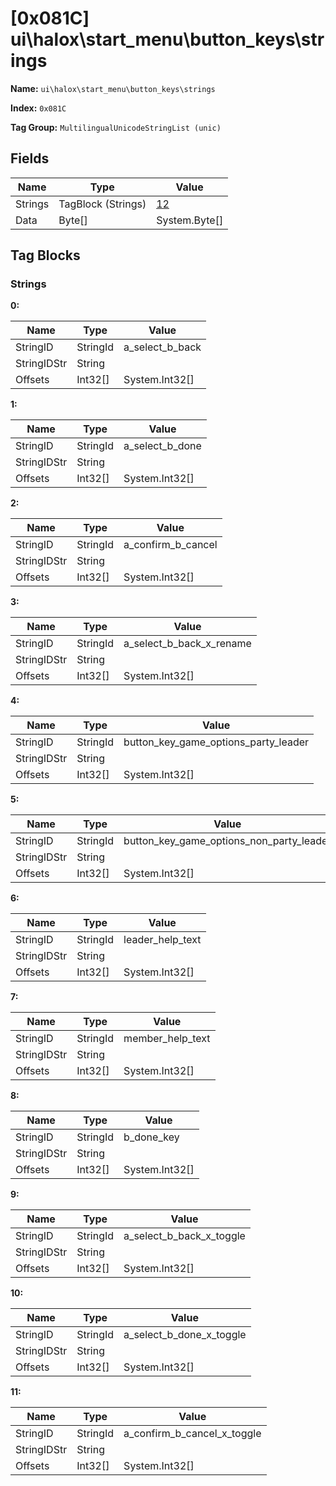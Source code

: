 # [0x081C] ui\halox\start_menu\button_keys\strings

**Name:** ```ui\halox\start_menu\button_keys\strings```

**Index:** ```0x081C```

**Tag Group:** ```MultilingualUnicodeStringList (unic)```

## Fields

Name	| Type	| Value
---	|---	|---	|
Strings	|TagBlock (Strings)	|[12](#strings)
Data	|Byte[]	|System.Byte[]


## Tag Blocks

### Strings

**0:**

Name	| Type	| Value
---	|---	|---	|
StringID	|StringId	|a_select_b_back
StringIDStr	|String	|
Offsets	|Int32[]	|System.Int32[]


**1:**

Name	| Type	| Value
---	|---	|---	|
StringID	|StringId	|a_select_b_done
StringIDStr	|String	|
Offsets	|Int32[]	|System.Int32[]


**2:**

Name	| Type	| Value
---	|---	|---	|
StringID	|StringId	|a_confirm_b_cancel
StringIDStr	|String	|
Offsets	|Int32[]	|System.Int32[]


**3:**

Name	| Type	| Value
---	|---	|---	|
StringID	|StringId	|a_select_b_back_x_rename
StringIDStr	|String	|
Offsets	|Int32[]	|System.Int32[]


**4:**

Name	| Type	| Value
---	|---	|---	|
StringID	|StringId	|button_key_game_options_party_leader
StringIDStr	|String	|
Offsets	|Int32[]	|System.Int32[]


**5:**

Name	| Type	| Value
---	|---	|---	|
StringID	|StringId	|button_key_game_options_non_party_leader
StringIDStr	|String	|
Offsets	|Int32[]	|System.Int32[]


**6:**

Name	| Type	| Value
---	|---	|---	|
StringID	|StringId	|leader_help_text
StringIDStr	|String	|
Offsets	|Int32[]	|System.Int32[]


**7:**

Name	| Type	| Value
---	|---	|---	|
StringID	|StringId	|member_help_text
StringIDStr	|String	|
Offsets	|Int32[]	|System.Int32[]


**8:**

Name	| Type	| Value
---	|---	|---	|
StringID	|StringId	|b_done_key
StringIDStr	|String	|
Offsets	|Int32[]	|System.Int32[]


**9:**

Name	| Type	| Value
---	|---	|---	|
StringID	|StringId	|a_select_b_back_x_toggle
StringIDStr	|String	|
Offsets	|Int32[]	|System.Int32[]


**10:**

Name	| Type	| Value
---	|---	|---	|
StringID	|StringId	|a_select_b_done_x_toggle
StringIDStr	|String	|
Offsets	|Int32[]	|System.Int32[]


**11:**

Name	| Type	| Value
---	|---	|---	|
StringID	|StringId	|a_confirm_b_cancel_x_toggle
StringIDStr	|String	|
Offsets	|Int32[]	|System.Int32[]


